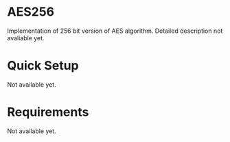 # AES256

Implementation of 256 bit version of AES algorithm.
Detailed description not avaliable yet.

# Quick Setup
Not available yet.

# Requirements
Not available yet.
